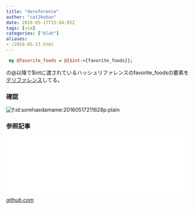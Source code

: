 ```yaml
---
title: "dereference"
author: "cat2koban"
date: 2016-05-17T15:04:05Z
tags: [vim]
categories: ["blah"]
aliases:
- /2016-05-17.html
---
```


```perl
 my @favorite_foods = @{$int->{favorite_foods}};
```

<p>の@以降で$intに渡されているハッシュリファレンスのfavorite_foodsの要素を<a class="keyword" href="http://d.hatena.ne.jp/keyword/%A5%C7%A5%EA%A5%D5%A5%A1%A5%EC%A5%F3%A5%B9">デリファレンス</a>してる。</p>

### 確認
<p><img class="hatena-fotolife" title="f:id:sorehaedamame:20160517211628p:plain" src="http://cdn-ak.f.st-hatena.com/images/fotolife/s/sorehaedamame/20160517/20160517211628.png" alt="f:id:sorehaedamame:20160517211628p:plain" /></p>

### 参照記事

<p><iframe class="embed-card embed-webcard" style="display: block; width: 100%; height: 155px; max-width: 500px; margin: 10px 0px;" title="perl-entrance-org/workshop-2015-03" src="//hatenablog-parts.com/embed?url=https%3A%2F%2Fgithub.com%2Fperl-entrance-org%2Fworkshop-2015-03%2Fblob%2Fmaster%2Fslide.md" frameborder="0" scrolling="no"></iframe><cite class="hatena-citation"><a href="https://github.com/perl-entrance-org/workshop-2015-03/blob/master/slide.md">github.com</a></cite></p>
